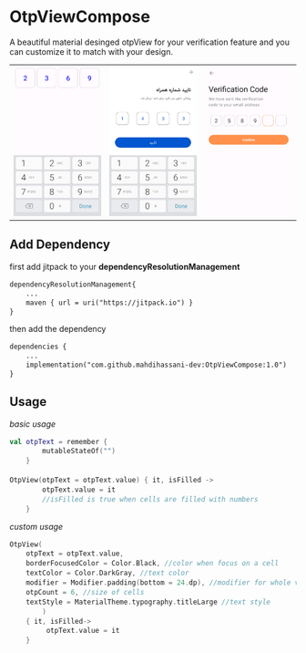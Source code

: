 OtpViewCompose
===============

A beautiful material desinged otpView for your verification feature and you can customize it to match with your design.

<div align="center">
  <table>
    <tr>
      <td align="center">
        <img width="100%" src="demo/imageBasic.jpg" alt="screenshot 1">
      </td>
      <td align="center">
        <img width="100%" src="demo/imageCustomBlue.png" alt="screenshot 2">
      </td>
      <td align="center">
        <img width="100%" src="demo/imageCustomOrange.jpg" alt="screenshot 3">
      </td>
    </tr>
  </table>
</div>

Add Dependency
------
first add jitpack to your **dependencyResolutionManagement**

```
dependencyResolutionManagement{
    ...
    maven { url = uri("https://jitpack.io") }
}
```
then add the dependency
```
dependencies {
    ...
    implementation("com.github.mahdihassani-dev:OtpViewCompose:1.0")
}
```


Usage
------

*basic usage*
```kotlin
val otpText = remember {
        mutableStateOf("")
    }
    
OtpView(otpText = otpText.value) { it, isFilled ->
        otpText.value = it
        //isFilled is true when cells are filled with numbers
    }
```
*custom usage*
```kotlin
OtpView(
    otpText = otpText.value,
    borderFocusedColor = Color.Black, //color when focus on a cell
    textColor = Color.DarkGray, //text color
    modifier = Modifier.padding(bottom = 24.dp), //modifier for whole view
    otpCount = 6, //size of cells
    textStyle = MaterialTheme.typography.titleLarge //text style
        )
    { it, isFilled->
         otpText.value = it
    }
```


